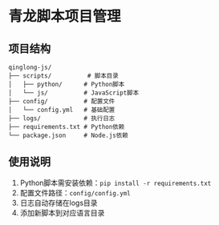 # 青龙脚本项目管理

## 项目结构
```
qinglong-js/
├── scripts/          # 脚本目录
│   ├── python/      # Python脚本
│   └── js/          # JavaScript脚本
├── config/          # 配置文件
│   └── config.yml   # 基础配置
├── logs/            # 执行日志
├── requirements.txt # Python依赖
└── package.json     # Node.js依赖
```

## 使用说明
1. Python脚本需安装依赖：`pip install -r requirements.txt`
2. 配置文件路径：`config/config.yml`
3. 日志自动存储在logs目录
4. 添加新脚本到对应语言目录